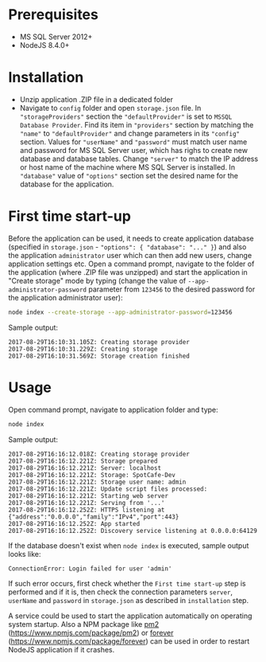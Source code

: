 # Prerequisites
* MS SQL Server 2012+
* NodeJS 8.4.0+

# Installation
* Unzip application .ZIP file in a dedicated folder 
* Navigate to ```config``` folder and open ```storage.json``` file. In ```"storageProviders"``` section the ```"defaultProvider"``` is set to ```MSSQL Database Provider```. Find its item in ```"providers"``` section by matching the ```"name"``` to ```"defaultProvider"``` and change parameters in its ```"config"``` section. Values for ```"userName"``` and ```"password"``` must match user name and password for MS SQL Server user, which has righs to create new database and database tables. Change ```"server"``` to match the IP address or host name of the machine where MS SQL Server is installed. In ```"database"``` value of ```"options"``` section set the desired name for the database for the application.

# First time start-up
Before the application can be used, it needs to create application database (specified in ```storage.json``` - ```"options": { "database": "..." }```) and also the application ```administrator``` user which can then add new users, change application settings etc. Open a command prompt, navigate to the folder of the application (where .ZIP file was unzipped) and start the application in "Create storage" mode by typing (change the value of ```--app-administrator-password``` parameter from ```123456``` to the desired password for the application administrator user):
```bash
node index --create-storage --app-administrator-password=123456
```
Sample output:
```
2017-08-29T16:10:31.105Z: Creating storage provider
2017-08-29T16:10:31.229Z: Creating storage
2017-08-29T16:10:31.569Z: Storage creation finished
```

# Usage
Open command prompt, navigate to application folder and type:
```bash
node index
```
Sample output:
```
2017-08-29T16:16:12.018Z: Creating storage provider
2017-08-29T16:16:12.221Z: Storage prepared
2017-08-29T16:16:12.221Z: Server: localhost
2017-08-29T16:16:12.221Z: Storage: SpotCafe-Dev
2017-08-29T16:16:12.221Z: Storage user name: admin
2017-08-29T16:16:12.221Z: Update script files processed: 
2017-08-29T16:16:12.221Z: Starting web server
2017-08-29T16:16:12.221Z: Serving from '...'
2017-08-29T16:16:12.252Z: HTTPS listening at {"address":"0.0.0.0","family":"IPv4","port":443}
2017-08-29T16:16:12.252Z: App started
2017-08-29T16:16:12.252Z: Discovery service listening at 0.0.0.0:64129
```

If the database doesn't exist when ```node index``` is executed, sample output looks like:
```
ConnectionError: Login failed for user 'admin'
```
If such error occurs, first check whether the ```First time start-up``` step is performed and if it is, then check the connection parameters ```server```, ```userName``` and ```password``` in ```storage.json``` as described in ```installation``` step.

A service could be used to start the application automatically on operating system startup. Also a NPM package like [pm2](https://www.npmjs.com/package/pm2) (https://www.npmjs.com/package/pm2) or [forever](https://www.npmjs.com/package/forever) (https://www.npmjs.com/package/forever) can be used in order to restart NodeJS application if it crashes.
